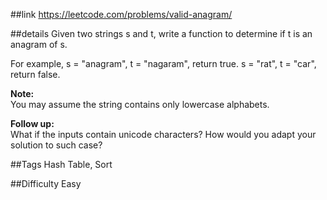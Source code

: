 ##link
https://leetcode.com/problems/valid-anagram/

##details
Given two strings s and t, write a function to determine if t is an anagram of s.

For example,
s = "anagram", t = "nagaram", return true.
s = "rat", t = "car", return false.

<b>Note:</b><br>
You may assume the string contains only lowercase alphabets.

<b>Follow up:</b><br>
What if the inputs contain unicode characters? How would you adapt your solution to such case?

##Tags
Hash Table, Sort

##Difficulty
Easy
